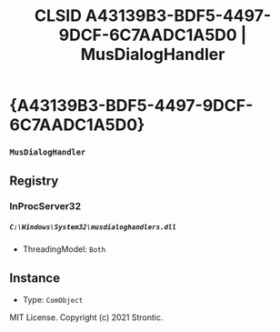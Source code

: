 ﻿---
title: "CLSID A43139B3-BDF5-4497-9DCF-6C7AADC1A5D0 | MusDialogHandler"
excerpt: What is COM-Object CLSID A43139B3-BDF5-4497-9DCF-6C7AADC1A5D0?
---

# {A43139B3-BDF5-4497-9DCF-6C7AADC1A5D0}

### `MusDialogHandler`

## Registry


### InProcServer32

##### `C:\Windows\System32\musdialoghandlers.dll`
* ThreadingModel: `Both`

## Instance

* Type: `ComObject`

MIT License. Copyright (c) 2021 Strontic.


